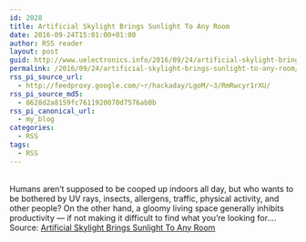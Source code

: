 ```yaml
---
id: 2028
title: Artificial Skylight Brings Sunlight To Any Room
date: 2016-09-24T15:01:00+01:00
author: RSS reader
layout: post
guid: http://www.uelectronics.info/2016/09/24/artificial-skylight-brings-sunlight-to-any-room/
permalink: /2016/09/24/artificial-skylight-brings-sunlight-to-any-room/
rss_pi_source_url:
  - http://feedproxy.google.com/~r/hackaday/LgoM/~3/RmRwcyr1rXU/
rss_pi_source_md5:
  - 8628d2a8159fc7611920070d7576ab0b
rss_pi_canonical_url:
  - my_blog
categories:
  - RSS
tags:
  - RSS
---
```

&#013;  
Humans aren’t supposed to be cooped up indoors all day, but who wants to be bothered by UV rays, insects, allergens, traffic, physical activity, and other people? On the other hand, a gloomy living space generally inhibits productivity — if not making it difficult to find what you’re looking for.…&#013;  
Source: <a href="http://feedproxy.google.com/~r/hackaday/LgoM/~3/RmRwcyr1rXU/" target="_blank">Artificial Skylight Brings Sunlight To Any Room</a>